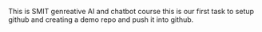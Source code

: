 This is SMIT genreative AI and chatbot course
this is our first task to setup github and creating a demo repo and push it into github.
